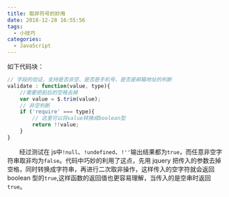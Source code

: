 ```yaml
---
title: 取非符号的妙用
date: 2018-12-28 16:55:56
tags:
  - 小技巧
categories:
  - JavaScript
---
```


如下代码块：

```javascript
// 字段的验证，支持是否非空、是否是手机号、是否是邮箱地址的判断
validate : function(value, type){
    //需要把前后的空格去掉
    var value = $.trim(value);
    // 非空判断
    if ('require' === type){
        // 这里可以将value转换成boolean型
        return !!value;
    }
}
```

&nbsp;&nbsp;&nbsp;&nbsp;&nbsp;&nbsp;&nbsp;经过测试在 js中`!null`、`!undefined`、`!''`输出结果都为`true`，而任意非空字符串取非均为`false`。代码中巧妙的利用了这点，先用 jquery 把传入的参数去掉空格，同时转换成字符串，再进行二次取非操作，这样传入的空字符就会返回 boolean 型的`true`,这样函数的返回值也更容易理解，当传入的是空串时返回`true`。
